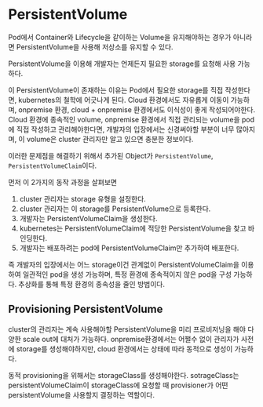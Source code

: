 # PersistentVolume
Pod에서 Container와 Lifecycle을 같이하는 Volume을 유지해야하는 경우가 아니라면 PersistentVolume을 사용해 저상소를 유지할 수 있다.

PersistentVolume을 이용해 개발자는 언제든지 필요한 storage를 요청해 사용 가능하다.

이 PersistentVolume이 존재하는 이유는 Pod에서 필요한 storage를 직접 작성한다면, kubernetes의 철학에 어긋나게 된다. Cloud 환경에서도 자유롭게 이동이 가능하며, onpremise 환경, cloud + onpremise 환경에서도 이식성이 좋게 작성되어야한다. 
Cloud 환경에 종속적인 volume, onpremise 환경에서 직접 관리되는 volume을 pod에 직접 작성하고 관리해야한다면, 개발자의 입장에서는 신경써야할 부분이 너무 많아지며, 이 volume은 cluster 관리자만 알고 있으면 충분한 정보이다.

이러한 문제점을 해결하기 위해서 추가된 Object가 `PersistentVolume`, `PersistentVolumeClaim`이다.

먼저 이 2가지의 동작 과정을 살펴보면
1. cluster 관리자는 storage 유형을 설정한다.
2. cluster 관리자는 이 storage를 PersistentVolume으로 등록한다.
3. 개발자는 PersistentVolumeClaim을 생성한다.
4. kubernetes는 PersistentVolumeClaim에 적당한 PersistentVolume을 찾고 바인딩한다.
5. 개발자는 배포하려는 pod에 PersistentVolumeClaim만 추가하여 배포한다.

즉 개발자의 입장에서는 어느 storage이건 관계없이 PersistentVolumeClaim을 이용하여 일관적인 pod을 생성 가능하며, 특정 환경에 종속적이지 않은 pod을 구성 가능하다. 추상화를 통해 특정 환경의 종속성을 줄인 방법이다.

## Provisioning PersistentVolume
cluster의 관리자는 계속 사용해야할 PersistentVolume을 미리 프로비저닝을 해야 다양한 scale out에 대처가 가능하다.
onpremise환경에서는 어쩔수 없이 관리자가 사전에 storage를 생성해야하지만, cloud 환경에서는 상태에 따라 동적으로 생성이 가능하다.

동적 provisioning을 위해서는 storageClass를 생성해야한다.
sotrageClass는 persistentVolumeClaim이 storageClass에 요청할 때 provisioner가 어떤 persistentVolume을 사용할지 결정하는 역할이다.


